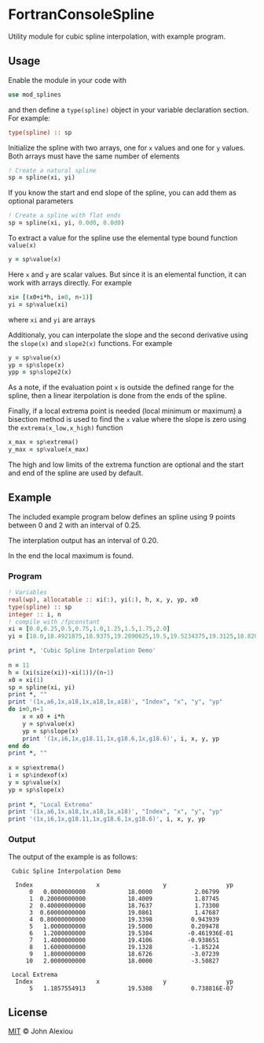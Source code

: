 # FortranConsoleSpline

Utility module for cubic spline interpolation, with example program.

## Usage

Enable the module in your code with

```fortran
use mod_splines
```

and then define a `type(spline)` object in your variable 
declaration section. For example:

```fortran
type(spline) :: sp
```

Initialize the spline with two arrays, one for `x` values and one
for `y` values. Both arrays must have the same number of elements

```fortran
! Create a natural spline
sp = spline(xi, yi)
```

If you know the start and end slope of the spline, you can add them 
as optional parameters

```fortran
! Create a spline with flat ends
sp = spline(xi, yi, 0.0d0, 0.0d0)
```

To extract a value for the spline use the elemental type bound function `value(x)`

```fortran
y = sp%value(x)
```

Here `x` and `y` are scalar values. But since it is an elemental function, it can work with arrays directly. 
For example

```fortran
xi= [(x0+i*h, i=0, n-1)]
yi = sp%value(xi)
```

where `xi` and `yi` are arrays

Additionaly, you can interpolate the slope and the second derivative using the
`slope(x)` and `slope2(x)` functions. For example

```fortran
y = sp%value(x)
yp = sp%slope(x)
ypp = sp%slope2(x)
```

As a note, if the evaluation point `x` is outside the defined range for the
spline, then a linear iterpolation is done from the ends of the spline.

Finally, if a local extrema point is needed (local minimum or maximum) a bisection
method is used to find the `x` value where the slope is zero using
the `extrema(x_low,x_high)` function

```fortran
x_max = sp%extrema()
y_max = sp%value(x_max)
```

The high and low limits of the extrema function are optional and the
start and end of the spline are used by default.

## Example

The included example program below defines an spline using 9 points
between 0 and 2 with an interval of 0.25.

The interplation output has an interval of 0.20.

In the end the local maximum is found.

### Program


```fortran
! Variables
real(wp), allocatable :: xi(:), yi(:), h, x, y, yp, x0
type(spline) :: sp
integer :: i, n
! compile with /fpconstant
xi = [0.0,0.25,0.5,0.75,1.0,1.25,1.5,1.75,2.0]
yi = [18.0,18.4921875,18.9375,19.2890625,19.5,19.5234375,19.3125,18.8203125,18.0]

print *, 'Cubic Spline Interpolation Demo'
    
n = 11
h = (xi(size(xi))-xi(1))/(n-1)
x0 = xi(1)
sp = spline(xi, yi)
print *, ""
print '(1x,a6,1x,a18,1x,a18,1x,a18)', "Index", "x", "y", "yp"
do i=0,n-1
    x = x0 + i*h
    y = sp%value(x)
    yp = sp%slope(x)
    print '(1x,i6,1x,g18.11,1x,g18.6,1x,g18.6)', i, x, y, yp
end do
print *, ""
    
x = sp%extrema()
i = sp%indexof(x)
y = sp%value(x)
yp = sp%slope(x)
    
print *, "Local Extrema"
print '(1x,a6,1x,a18,1x,a18,1x,a18)', "Index", "x", "y", "yp"
print '(1x,i6,1x,g18.11,1x,g18.6,1x,g18.6)', i, x, y, yp
```

### Output

The output of the example is as follows:

```text
 Cubic Spline Interpolation Demo

  Index                  x                  y                 yp
      0   0.0000000000            18.0000            2.06799
      1  0.20000000000            18.4009            1.87745
      2  0.40000000000            18.7637            1.73300
      3  0.60000000000            19.0861            1.47687
      4  0.80000000000            19.3398           0.943939
      5   1.0000000000            19.5000           0.209478
      6   1.2000000000            19.5304          -0.461936E-01
      7   1.4000000000            19.4106          -0.938651
      8   1.6000000000            19.1328           -1.85224
      9   1.8000000000            18.6726           -3.07239
     10   2.0000000000            18.0000           -3.50827

 Local Extrema
  Index                  x                  y                 yp
      5   1.1857554913            19.5308           0.738816E-07
```

## License

[MIT](LICENSE) © John Alexiou